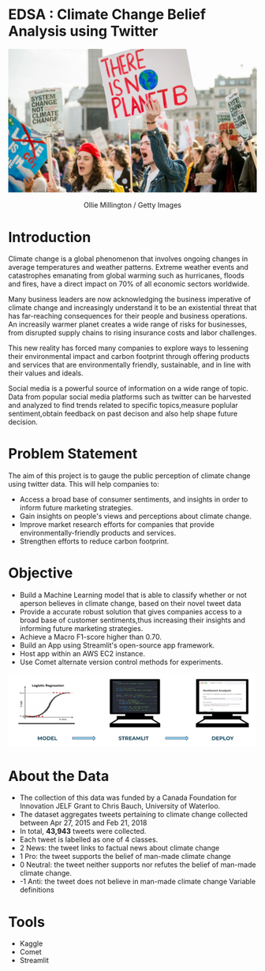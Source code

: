 # EDSA : Climate Change Belief Analysis using Twitter

![climate_change_activists](images/youth-climate-activists.jpg)
<p align="center">Ollie Millington / Getty Images</p>

# Introduction

Climate change is a global phenomenon that involves ongoing changes in average temperatures and weather patterns.
Extreme weather events and catastrophes emanating from global warming such as hurricanes, floods and fires, have a direct impact on 70% of all economic sectors worldwide.

Many business leaders are now acknowledging the business imperative of climate change and increasingly understand it to be an existential threat that has far-reaching consequences for their people and business operations. An increasily warmer planet creates a wide range of risks for businesses, from disrupted supply chains to rising insurance costs and labor challenges.

This new reality has forced many companies to explore ways to lessening their environmental impact and carbon footprint through offering products and services that are environmentally friendly, sustainable, and in line with their values and ideals. 

Social media is a powerful source of information on a wide range of topic. Data from popular social media platforms such as twitter can be harvested and analyzed to find trends related to specific topics,measure poplular sentiment,obtain feedback on past decison and also help shape future decision.  

# Problem Statement
The aim of this project is to gauge the public perception of climate change using twitter data. This will help companies to: 
* Access a broad base of consumer sentiments, and insights in order to inform future marketing strategies.
* Gain insights on people's views and perceptions about climate change. 
* Improve market research efforts for companies that provide environmentally-friendly products and services.
* Strengthen efforts to reduce carbon footprint.   

# Objective
* Build a Machine Learning model that is able to classify whether or not aperson believes in climate change, based on their novel tweet data
* Provide a accurate robust solution that gives companies access to a broad base of customer sentiments,thus increasing their insights and informing future marketing strategies. 
* Achieve a Macro F1-score higher than 0.70.
*  Build an App using Streamlit's open-source app framework.
*  Host app within an AWS EC2 instance.
*  Use Comet alternate version control methods for experiments. 

![streamlit_apllication](/images/streamlit_apllication_deployment.PNG)

# About the Data
* The collection of this data was funded by a Canada Foundation for Innovation JELF Grant to Chris Bauch, University of Waterloo. 
* The dataset aggregates tweets pertaining to climate change collected between Apr 27, 2015 and Feb 21, 2018 
* In total, <b>43,943</b> tweets were collected. 
* Each tweet is labelled as one of 4 classes.
* 2 News: the tweet links to factual news about climate change
* 1 Pro: the tweet supports the belief of man-made climate change
* 0 Neutral: the tweet neither supports nor refutes the belief of man-made climate change.
* -1 Anti: the tweet does not believe in man-made climate change Variable definitions

# Tools
* Kaggle
* Comet
* Streamlit

